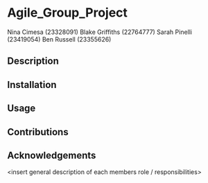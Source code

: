 # Agile_Group_Project

Nina Cimesa (23328091)
Blake Griffiths (22764777)
Sarah Pinelli (23419054)
Ben Russell (23355626)

## Description

<Insert description of app as well as any important information for the project>

## Installation

<Inser guide on how to install the project including any dependencies>

## Usage

<Insert instructions on how to use project including examples>

## Contributions


## Acknowledgements

<insert general description of each members role / responsibilities>



